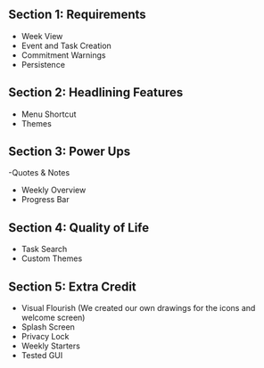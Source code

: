 ## Section 1: Requirements
- Week View
- Event and Task Creation
- Commitment Warnings
- Persistence

## Section 2: Headlining Features
- Menu Shortcut
- Themes

## Section 3: Power Ups
-Quotes & Notes
- Weekly Overview
- Progress Bar


## Section 4: Quality of Life
- Task Search
- Custom Themes

## Section 5: Extra Credit
- Visual Flourish (We created our own drawings for the icons and welcome screen)
- Splash Screen
- Privacy Lock
- Weekly Starters
- Tested GUI